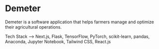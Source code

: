 # Demeter

Demeter is a software application that helps farmers manage and optimize their agricultural operations.

Tech Stack --> Next.js, Flask, TensorFlow, PyTorch, scikit-learn, pandas, Anaconda, Jupyter Notebook, Tailwind CSS, React.js
